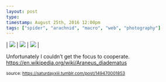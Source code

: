 ```yaml
---
layout: post
type: 
timestamp: August 25th, 2016 12:00pm
tags: ["spider", "arachnid", "macro", "web", "photography"]
---
```


| <img src="https://saturdayxiii.github.io/media/149470001853_0.jpg"/> | <img src="https://saturdayxiii.github.io/media/149470001853_1.jpg"/> | <img src="https://saturdayxiii.github.io/media/149470001853_2.jpg"/> |

Unfortunately I couldn’t get the focus to cooperate.
<br/>
<a href="https://en.wikipedia.org/wiki/Araneus_diadematus" target="_blank">https://en.wikipedia.org/wiki/Araneus_diadematus</a><br/>
 
  
<small>source: https://saturdayxiii.tumblr.com/post/149470001853</small>